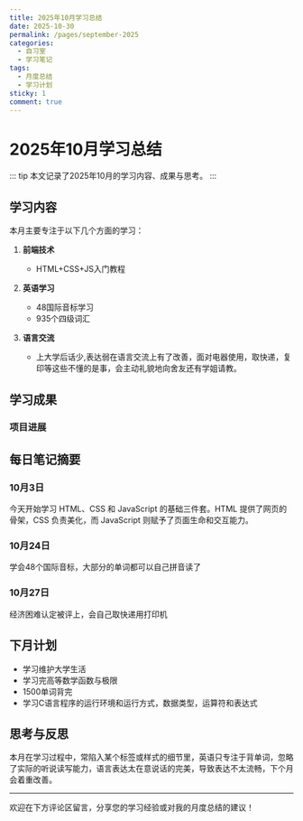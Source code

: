 ```yaml
---
title: 2025年10月学习总结
date: 2025-10-30
permalink: /pages/september-2025
categories: 
  - 自习室
  - 学习笔记
tags: 
  - 月度总结
  - 学习计划
sticky: 1
comment: true
---
```


# 2025年10月学习总结

::: tip
本文记录了2025年10月的学习内容、成果与思考。
:::

## 学习内容

本月主要专注于以下几个方面的学习：

1. **前端技术**
   - HTML+CSS+JS入门教程

2. **英语学习**
   - 48国际音标学习
   - 935个四级词汇

3. **语言交流**
   - 上大学后话少,表达弱在语言交流上有了改善，面对电器使用，取快递，复印等这些不懂的是事，会主动礼貌地向舍友还有学姐请教。

## 学习成果

### 项目进展


## 每日笔记摘要

### 10月3日

今天开始学习 HTML、CSS 和 JavaScript 的基础三件套。HTML 提供了网页的骨架，CSS 负责美化，而 JavaScript 则赋予了页面生命和交互能力。

### 10月24日

学会48个国际音标，大部分的单词都可以自己拼音读了

### 10月27日

经济困难认定被评上，会自己取快递用打印机

## 下月计划

- 学习维护大学生活
- 学习完高等数学函数与极限
- 1500单词背完
- 学习C语言程序的运行环境和运行方式，数据类型，运算符和表达式


## 思考与反思

本月在学习过程中，常陷入某个标签或样式的细节里，英语只专注于背单词，忽略了实际的听说读写能力，语言表达太在意说话的完美，导致表达不太流畅，下个月会着重改善。

---

欢迎在下方评论区留言，分享您的学习经验或对我的月度总结的建议！ 

